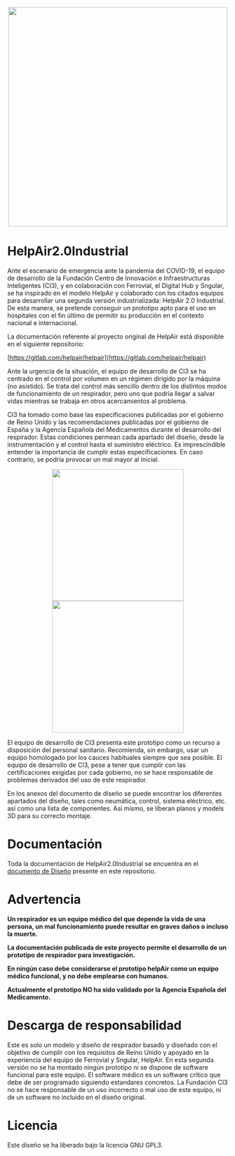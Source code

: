 <p align="center">
  <img src="Imágenes/logoHelpAir2Industrial.png" width="500">
</p>

# HelpAir2.0Industrial
Ante el escenario de emergencia ante la pandemia del COVID-19, el equipo de desarrollo de la Fundación Centro de Innovación e Infraestructuras Inteligentes (CI3), y en colaboración con Ferrovial, el Digital Hub y Sngular, se ha inspirado en el modelo HelpAir y colaborado con los citados equipos para desarrollar una segunda versión industrializada: HelpAir 2.0 Industrial. De esta manera, se pretende conseguir un prototipo apto para el uso en hospitales con el fin último de permitir su producción en el contexto nacional e internacional.

La documentación referente al proyecto original de HelpAir está disponible en el siguiente repositorio:

[https://gitlab.com/helpair/helpair](https://gitlab.com/helpair/helpair)

Ante la urgencia de la situación, el equipo de desarrollo de CI3 se ha centrado en el control por volumen en un régimen dirigido por la máquina (no asistido). Se trata del control más sencillo dentro de los distintos modos de funcionamiento de un respirador, pero uno que podría llegar a salvar vidas mientras se trabaja en otros acercamientos al problema.

CI3 ha tomado como base las especificaciones publicadas por el gobierno de Reino Unido y las recomendaciones publicadas por el gobierno de España y la Agencia Española del Medicamentos durante el desarrollo del respirador. Estas condiciones permean cada apartado del diseño, desde la instrumentación y el control hasta el suministro eléctrico. Es imprescindible entender la importancia de cumplir estas especificaciones. En caso contrario, se podría provocar un mal mayor al inicial. 

<p align="center">
  <img src="Imágenes/1.DetalleIsometrica.png" height="300">
  <img src="Imágenes/DetallePlanta.png" height="300">  
</p>


El equipo de desarrollo de CI3 presenta este prototipo como un recurso a disposición del personal sanitario. Recomienda, sin embargo, usar un equipo homologado por los cauces habituales siempre que sea posible. El equipo de desarrollo de CI3, pese a tener que cumplir con las certificaciones exigidas por cada gobierno, no se hace responsable de problemas derivados del uso de este respirador. 

En los anexos del documento de diseño se puede encontrar los diferentes apartados del diseño, tales como neumática, control, sistema eléctrico, etc. así como una lista de componentes. Así mismo, se liberan planos y models 3D para su correcto montaje.

# Documentación

Toda la documentación de HelpAir2.0Industrial se encuentra en el [documento de Diseño](https://github.com/fci3/HelpAir2.0Industrial/raw/master/HelpAir%20Industrial%202.0-Documento%20de%20Dise%C3%B1o.pdf) presente en este repositorio.

# Advertencia

**Un respirador es un equipo médico del que depende la vida de una persona, un mal funcionamiento puede resultar en graves daños o incluso la muerte.**

**La documentación publicada de este proyecto permite el desarrollo de un prototipo de respirador para investigación.**

**En ningún caso debe considerarse el prototipo helpAir como un equipo médico funcional, y no debe emplearse con humanos.**

**Actualmente el prototipo NO ha sido validado por la Agencia Española del Medicamento.**

# Descarga de responsabilidad
Este es solo un modelo y diseño de respirador basado y diseñado con el objetivo de cumplir con los requisitos de Reino Unido y apoyado en la experiencia del equipo de Ferrovial y Sngular, HelpAir. 
En esta segunda versión no se ha montado ningún prototipo ni se dispone de software funcional para este equipo. El software médico es un software crítico que debe de ser programado siguiendo estandares concretos. La Fundación CI3 no se hace responsable de un uso incorrecto o mal uso de este equipo, ni de un software no incluido en el diseño original.

# Licencia
Este diseño se ha liberado bajo la licencia GNU GPL3.
